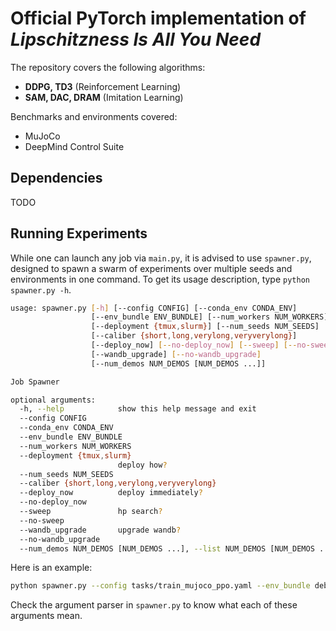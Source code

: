 # Official PyTorch implementation of *Lipschitzness Is All You Need*

The repository covers the following algorithms:
* **DDPG, TD3** (Reinforcement Learning)
* **SAM, DAC, DRAM** (Imitation Learning)

Benchmarks and environments covered:
* MuJoCo
* DeepMind Control Suite

## Dependencies

TODO

## Running Experiments
While one can launch any job via `main.py`, it is advised to use `spawner.py`,
designed to spawn a swarm of experiments over multiple seeds and environments in one command.
To get its usage description, type `python spawner.py -h`.
```bash
usage: spawner.py [-h] [--config CONFIG] [--conda_env CONDA_ENV]
                  [--env_bundle ENV_BUNDLE] [--num_workers NUM_WORKERS]
                  [--deployment {tmux,slurm}] [--num_seeds NUM_SEEDS]
                  [--caliber {short,long,verylong,veryverylong}]
                  [--deploy_now] [--no-deploy_now] [--sweep] [--no-sweep]
                  [--wandb_upgrade] [--no-wandb_upgrade]
                  [--num_demos NUM_DEMOS [NUM_DEMOS ...]]

Job Spawner

optional arguments:
  -h, --help            show this help message and exit
  --config CONFIG
  --conda_env CONDA_ENV
  --env_bundle ENV_BUNDLE
  --num_workers NUM_WORKERS
  --deployment {tmux,slurm}
                        deploy how?
  --num_seeds NUM_SEEDS
  --caliber {short,long,verylong,veryverylong}
  --deploy_now          deploy immediately?
  --no-deploy_now
  --sweep               hp search?
  --no-sweep
  --wandb_upgrade       upgrade wandb?
  --no-wandb_upgrade
  --num_demos NUM_DEMOS [NUM_DEMOS ...], --list NUM_DEMOS [NUM_DEMOS ...]
```

Here is an example:
```bash
python spawner.py --config tasks/train_mujoco_ppo.yaml --env_bundle debug --wandb_upgrade --no-sweep --deploy_now --caliber short --num_workers 2 --num_seeds 3 --deployment tmux --conda_env pytorch
```
Check the argument parser in `spawner.py` to know what each of these arguments mean.
